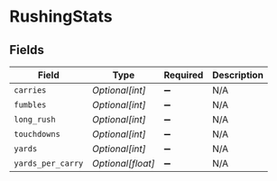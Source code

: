# RushingStats


## Fields

| Field              | Type               | Required           | Description        |
| ------------------ | ------------------ | ------------------ | ------------------ |
| `carries`          | *Optional[int]*    | :heavy_minus_sign: | N/A                |
| `fumbles`          | *Optional[int]*    | :heavy_minus_sign: | N/A                |
| `long_rush`        | *Optional[int]*    | :heavy_minus_sign: | N/A                |
| `touchdowns`       | *Optional[int]*    | :heavy_minus_sign: | N/A                |
| `yards`            | *Optional[int]*    | :heavy_minus_sign: | N/A                |
| `yards_per_carry`  | *Optional[float]*  | :heavy_minus_sign: | N/A                |